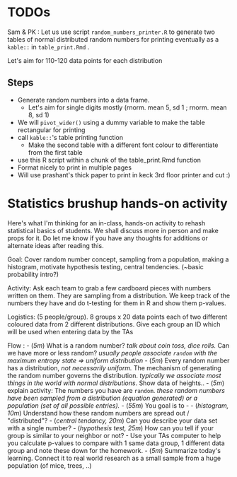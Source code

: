 # TODOs

Sam & PK : Let us use script `random_numbers_printer.R` to generate two tables of normal distributed random numbers for printing eventually as a `kable::` in `table_print.Rmd` . 

Let's aim for 110-120 data points for each distribution


## Steps
- Generate random numbers into a data frame. 
  - Let's aim for single digits mostly (rnorm. mean 5, sd 1 ; rnorm. mean 8, sd 1)
- We will `pivot_wider()` using a dummy variable to make the table rectangular for printing
- call `kable::`'s table printing function
  - Make the second table with a different font colour to differentiate from the first table
- use this R script within a chunk of the table_print.Rmd function
- Format nicely to print in multiple pages
- Will use prashant's thick paper to print in keck 3rd floor printer and cut :)


# Statistics brushup hands-on activity

Here's what I'm thinking for an in-class, hands-on activity to rehash statistical basics of students. We shall discuss more in person and make props for it. Do let me know if you have any thoughts for additions or alternate ideas after reading this.

 

Goal: Cover random number concept, sampling from a population, making a histogram, motivate hypothesis testing, central tendencies. (~basic probability intro?)

Activity: Ask each team to grab a few cardboard pieces with numbers written on them. They are sampling from a distribution. We keep track of the numbers they have and do t-testing for them in R and show them p-values.

Logistics: (5 people/group). 8 groups x 20 data points each of two different coloured data from 2 different distributions. Give each group an ID which will be used when entering data by the TAs

Flow : 
	- (_5m_) What is a random number? _talk about coin toss, dice rolls._ Can we have more or less random? _usually people associate `random` with the maximum entropy state => uniform distribution_
	- (_5m_) Every random number has a distribution, _not necessarily uniform._ The mechanism of generating the random number governs the distribution. _typically we associate most things in the world with normal distributions_. Show data of heights..
	- (_5m_) explain activity: The numbers you have are `random`. _these random numbers have been sampled from a distribution (equation generated) or a population (set of all possible entries)._ 
	- (_55m_) You goal is to -
		- (_histogram, 10m_) Understand how these random numbers are spread out / "distributed"?
		- (_central tendancy, 20m_) Can you describe your data set with a single number?
		- (_hypothesis test, 25m_) How can you tell if your group is similar to your neighbor or not?
			- Use your TAs computer to help you calculate p-values to compare with 1 same data group, 1 different data group and note these down for the homework.
	- (_5m_) Summarize today's learning. Connect it to real world research as a small sample from a huge population (of mice, trees, ..)
